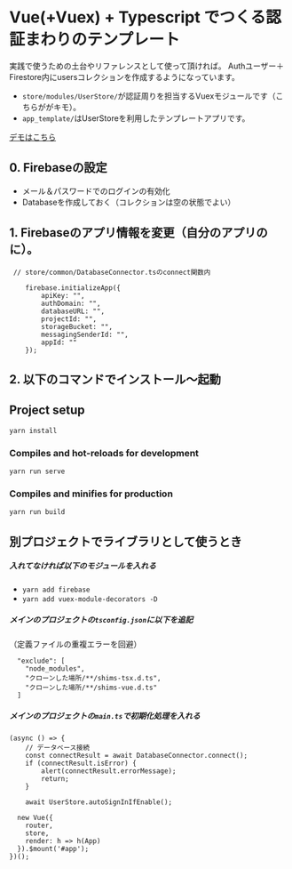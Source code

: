 # Vue(+Vuex) + Typescript でつくる認証まわりのテンプレート

実践で使うための土台やリファレンスとして使って頂ければ。
Authユーザー＋Firestore内にusersコレクションを作成するようになっています。

- ```store/modules/UserStore/```が認証周りを担当するVuexモジュールです（こちらががキモ）。
- ```app_template/```はUserStoreを利用したテンプレートアプリです。


[デモはこちら](https://mutsuyuki.github.io/vue-firebase-auth-template/)

## 0. Firebaseの設定

- メール＆パスワードでのログインの有効化
- Databaseを作成しておく（コレクションは空の状態でよい）


## 1. Firebaseのアプリ情報を変更（自分のアプリのに）。

```
 // store/common/DatabaseConnector.tsのconnect関数内
 
    firebase.initializeApp({
        apiKey: "",
        authDomain: "",
        databaseURL: "",
        projectId: "",
        storageBucket: "",
        messagingSenderId: "",
        appId: ""
    });
```


## 2. 以下のコマンドでインストール～起動

## Project setup
```
yarn install
```

### Compiles and hot-reloads for development
```
yarn run serve
```

### Compiles and minifies for production
```
yarn run build
```


## 別プロジェクトでライブラリとして使うとき

##### 入れてなければ以下のモジュールを入れる
- ```yarn add firebase``` 
- ```yarn add vuex-module-decorators -D``` 


##### メインのプロジェクトの```tsconfig.json```に以下を追記
（定義ファイルの重複エラーを回避）
```
  "exclude": [
    "node_modules",
    "クローンした場所/**/shims-tsx.d.ts",
    "クローンした場所/**/shims-vue.d.ts"
  ]
```

##### メインのプロジェクトの```main.ts```で初期化処理を入れる
```
(async () => {
    // データベース接続
    const connectResult = await DatabaseConnector.connect();
    if (connectResult.isError) {
        alert(connectResult.errorMessage);
        return;
    }

    await UserStore.autoSignInIfEnable();

  new Vue({
    router,
    store,
    render: h => h(App)
  }).$mount('#app');
})();
```



